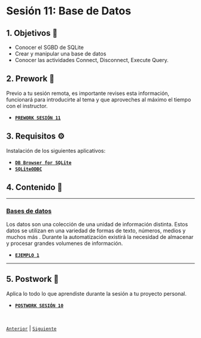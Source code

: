 # Sesión 11: Base de Datos

<div>

## 1. Objetivos :dart:

- Conocer el SGBD de SQLite
- Crear y manipular una base de datos
- Conocer las actividades Connect, Disconnect, Execute Query.

## 2. Prework :notebook_with_decorative_cover:

Previo a tu sesión remota, es importante revises esta información, funcionará para introducirte al tema y que aproveches al máximo el tiempo con el instructor.

- [**`PREWORK SESIÓN 11`**](https://github.com/bot-jcris/RPA-UiPath-Pepsico-2021/raw/main/Session-11/material/Prework_Sesi%C3%B3n%2011_Base%20de%20Datos.pdf)

## 3. Requisitos :gear:

Instalación de los siguientes aplicativos:

- [**`DB Browser for SQLite`**](https://github.com/bot-jcris/RPA-UiPath-Pepsico-2021/raw/main/Session-11/material/DB.Browser.for.SQLite-3.12.1-win64-v2.msi)
- [**`SQLiteODBC`**](https://github.com/bot-jcris/RPA-UiPath-Pepsico-2021/raw/main/Session-11/material/sqliteodbc.exe)

## 4. Contenido :blue_book:

---

### <ins>Bases de datos</ins>

Los datos son una colección de una unidad de información distinta. Estos datos se utilizan en una variedad de formas de texto, números, medios y muchos más . Durante la automatización existirá la necesidad de almacenar y procesar grandes volumenes de información.

- [**`EJEMPLO 1`**](Example-01/README.md)

---

## 5. Postwork :memo:
Aplica lo todo lo que aprendiste durante la sesión a tu proyecto personal.

- [**`POSTWORK SESIÓN 10`**](Postwork/README.md)

<br>

[`Anterior`](../Session-10/README.md) | [`Siguiente`](../Session-12/README.md)

</div>